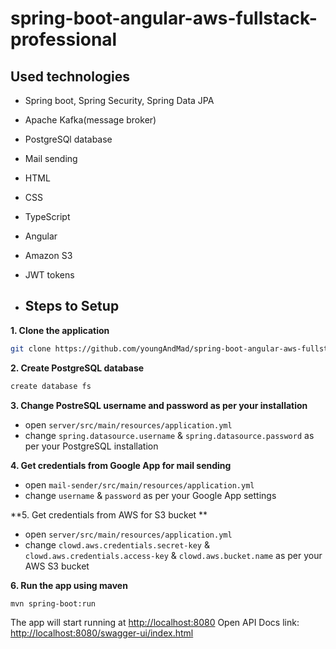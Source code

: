 # spring-boot-angular-aws-fullstack-professional

## Used technologies
* Spring boot, Spring Security, Spring Data JPA
* Apache Kafka(message broker)
* PostgreSQl database
* Mail sending
* HTML
* CSS
* TypeScript
* Angular
* Amazon S3
* JWT tokens

* ## Steps to Setup

**1. Clone the application**

```bash
git clone https://github.com/youngAndMad/spring-boot-angular-aws-fullstack-professional
```

**2. Create PostgreSQL database**
```bash
create database fs
```

**3. Change PostreSQL username and password as per your installation**

+ open `server/src/main/resources/application.yml`
+ change `spring.datasource.username` & `spring.datasource.password` as per your PostgreSQL installation

**4. Get credentials from Google App for mail sending**

+ open `mail-sender/src/main/resources/application.yml`
+ change `username` & `password` as per your Google App settings

**5. Get credentials from AWS for S3 bucket **

+ open `server/src/main/resources/application.yml`
+ change `clowd.aws.credentials.secret-key` & `clowd.aws.credentials.access-key` & `clowd.aws.bucket.name` as per your AWS S3 bucket

**6. Run the app using maven**

```bash
mvn spring-boot:run
```
The app will start running at <http://localhost:8080>
Open API Docs link: <http://localhost:8080/swagger-ui/index.html>

